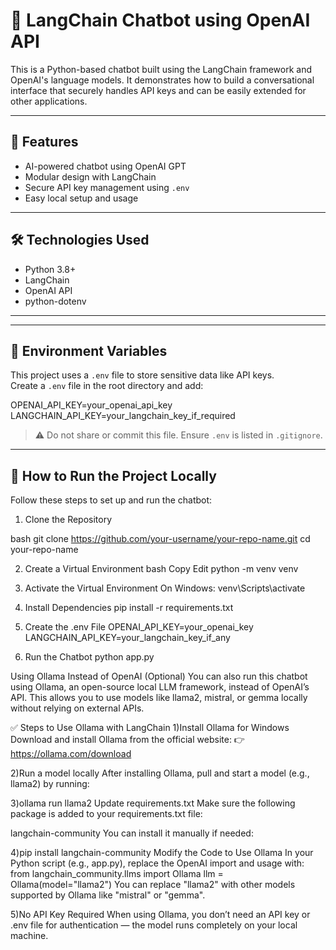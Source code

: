 # 💬 LangChain Chatbot using OpenAI API

This is a Python-based chatbot built using the LangChain framework and OpenAI's language models. It demonstrates how to build a conversational interface that securely handles API keys and can be easily extended for other applications.

---

## 🧠 Features

- AI-powered chatbot using OpenAI GPT
- Modular design with LangChain
- Secure API key management using `.env`
- Easy local setup and usage

---

## 🛠️ Technologies Used

- Python 3.8+
- LangChain
- OpenAI API
- python-dotenv

---


---

## 🔐 Environment Variables

This project uses a `.env` file to store sensitive data like API keys.  
Create a `.env` file in the root directory and add:

OPENAI_API_KEY=your_openai_api_key
LANGCHAIN_API_KEY=your_langchain_key_if_required


> ⚠️ Do not share or commit this file. Ensure `.env` is listed in `.gitignore`.

---

## 🧪 How to Run the Project Locally

Follow these steps to set up and run the chatbot:
1. Clone the Repository

bash
git clone https://github.com/your-username/your-repo-name.git
cd your-repo-name

2. Create a Virtual Environment
bash
Copy
Edit
python -m venv venv

3. Activate the Virtual Environment
On Windows:
venv\Scripts\activate

4. Install Dependencies
pip install -r requirements.txt

5. Create the .env File
OPENAI_API_KEY=your_openai_key
LANGCHAIN_API_KEY=your_langchain_key_if_any

6. Run the Chatbot
python app.py

 Using Ollama Instead of OpenAI (Optional)
You can also run this chatbot using Ollama, an open-source local LLM framework, instead of OpenAI’s API. This allows you to use models like llama2, mistral, or gemma locally without relying on external APIs.

✅ Steps to Use Ollama with LangChain
1)Install Ollama for Windows
Download and install Ollama from the official website:
👉 https://ollama.com/download

2)Run a model locally
After installing Ollama, pull and start a model (e.g., llama2) by running:


3)ollama run llama2
Update requirements.txt
Make sure the following package is added to your requirements.txt file:

langchain-community
You can install it manually if needed:

4)pip install langchain-community
Modify the Code to Use Ollama
In your Python script (e.g., app.py), replace the OpenAI import and usage with:
from langchain_community.llms import Ollama
llm = Ollama(model="llama2")
You can replace "llama2" with other models supported by Ollama like "mistral" or "gemma".

5)No API Key Required
When using Ollama, you don’t need an API key or .env file for authentication — the model runs completely on your local machine.
